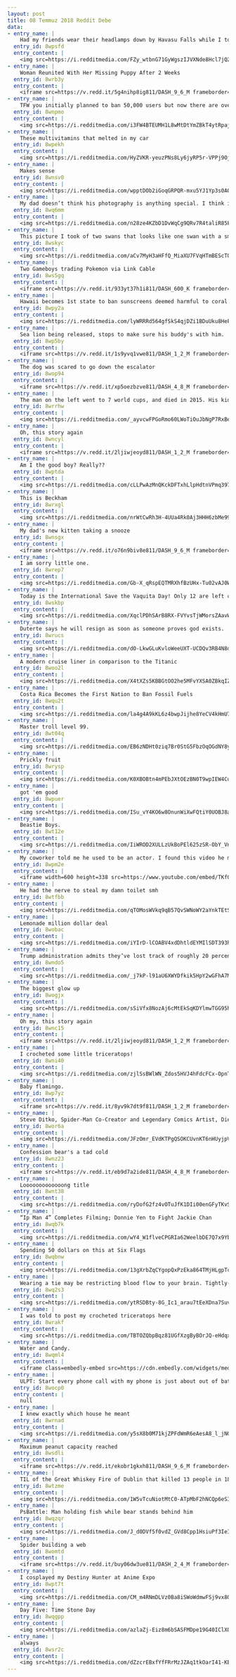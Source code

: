 ```yaml
---
layout: post
title: 08 Temmuz 2018 Reddit Debe
data:
- entry_name: |
    Had my friends wear their headlamps down by Havasu Falls while I took a long exposure. Here’s the result!
  entry_id: 8wpsfd
  entry_content: |
    <img src=https://i.redditmedia.com/FZy_wtbnG71GyWgszIJVXNde8Hcl7jQ26fpd51GldNA.jpg?s=4a1a06de2dbeed57f8d42f8ecb0eb3f4 frameborder=0>
- entry_name: |
    Woman Reunited With Her Missing Puppy After 2 Weeks
  entry_id: 8wrb3y
  entry_content: |
    <iframe src=https://v.redd.it/5g4nihp8ig811/DASH_9_6_M frameborder=0></iframe>
- entry_name: |
    TFW you initially planned to ban 50,000 users but now there are over 400,000 subscribers, meaning half would bring us back to 200,000 which is double from where we started.
  entry_id: 8wnpmo
  entry_content: |
    <img src=https://i.redditmedia.com/i3FW4BTEUMH1L8wMtDtYmZBkT4ytRpaj9H5YceizGbM.jpg?s=6515110a902392d7ae8b6ba5c92d7e12 frameborder=0>
- entry_name: |
    These multivitamins that melted in my car
  entry_id: 8wpekh
  entry_content: |
    <img src=https://i.redditmedia.com/HyZVKR-yeuzPNs8Ly6jyRP5r-VPPj9OjgRfE8BZQJQ0.jpg?s=ef454e173483d96f8af925054fbf72bd frameborder=0>
- entry_name: |
    Makes sense
  entry_id: 8wnsv0
  entry_content: |
    <img src=https://i.redditmedia.com/wpptDOb2iGoqGRPQR-mxu5YJ1Yp3s0A0ZtRMFSgZGTk.jpg?s=200d8d3db58a882ccca4fbaf690b3c74 frameborder=0>
- entry_name: |
    My dad doesn’t think his photography is anything special. I think it’s incredible.
  entry_id: 8wq6mm
  entry_content: |
    <img src=https://i.redditmedia.com/n28ze4KZbD1DvWqCg9QRv7R4taliR85F8rppZ0BWdc4.jpg?s=13739d7a5a57db7c0d77adda2a07ef46 frameborder=0>
- entry_name: |
    This picture I took of two swans that looks like one swan with a smaller second head.
  entry_id: 8wskyc
  entry_content: |
    <img src=https://i.redditmedia.com/aCv7MyH3aHFfQ_MiaXU7FVqHTmBEScTQkP023OvticY.jpg?s=903d955add3f21dda8c24815ba8fde30 frameborder=0>
- entry_name: |
    Two Gameboys trading Pokemon via Link Cable
  entry_id: 8ws5gq
  entry_content: |
    <iframe src=https://v.redd.it/933yt37h1i811/DASH_600_K frameborder=0></iframe>
- entry_name: |
    Hawaii becomes 1st state to ban sunscreens deemed harmful to coral reefs
  entry_id: 8wpy2a
  entry_content: |
    <img src=https://i.redditmedia.com/lyWRRRd564gfSkS4qjDZi1BDuUku8HeFJ2X8w_5xq7s.jpg?s=f5e1aea7ae20f2efbfbae2d980a3a84a frameborder=0>
- entry_name: |
    Sea lion being released, stops to make sure his buddy's with him.
  entry_id: 8wp5by
  entry_content: |
    <iframe src=https://v.redd.it/1s9yvq1vwe811/DASH_1_2_M frameborder=0></iframe>
- entry_name: |
    The dog was scared to go down the escalator
  entry_id: 8wop94
  entry_content: |
    <iframe src=https://v.redd.it/xp5oezbzve811/DASH_4_8_M frameborder=0></iframe>
- entry_name: |
    The man on the left went to 7 world cups, and died in 2015. His kids carried on his legacy this year.
  entry_id: 8wrrhw
  entry_content: |
    <img src=https://i.redditmedia.com/_ayvcwFPGoRmo60LWoTiOuJbNgP7RxBeJeRqQwY6PRo.jpg?s=a48ff47b726e9512d7bb597e94329ca8 frameborder=0>
- entry_name: |
    Oh, this story again
  entry_id: 8wncyl
  entry_content: |
    <iframe src=https://v.redd.it/2ljiwjeoyd811/DASH_1_2_M frameborder=0></iframe>
- entry_name: |
    Am I the good boy? Really??
  entry_id: 8wptda
  entry_content: |
    <img src=https://i.redditmedia.com/cLLPwAzMnQKckDFTxhLlpHdtnVPmq397D9LBqIlWiqI.jpg?s=c68bdaff2f92324f58365e3e21547036 frameborder=0>
- entry_name: |
    This is Beckham
  entry_id: 8wrxgl
  entry_content: |
    <img src=https://i.redditmedia.com/nrWtCwRh3H-4UUa4Rk0Aj3HHH6zbMe99Hpe_tSZVp5k.jpg?s=4b600a1aa4172a73ef518a573a182fca frameborder=0>
- entry_name: |
    My dad's new kitten taking a snooze
  entry_id: 8wnsgx
  entry_content: |
    <iframe src=https://v.redd.it/o76n9biv8e811/DASH_9_6_M frameborder=0></iframe>
- entry_name: |
    I am sorry little one.
  entry_id: 8wrep7
  entry_content: |
    <img src=https://i.redditmedia.com/Gb-X_qRspEQTMRXhfBzUHx-Tu02vAJ0W4yHagMrIiJk.png?s=07d50379d4940387089085b86d13d4f2 frameborder=0>
- entry_name: |
    Today is the International Save the Vaquita Day! Only 12 are left compared to 30 in November 2016.
  entry_id: 8wskbp
  entry_content: |
    <img src=https://i.redditmedia.com/XqclPDhSArB8RX-FVYvsTjWMorsZAavWF9otFQYQETk.jpg?s=ffd815d1f0167cdafca70c9bf07c65e0 frameborder=0>
- entry_name: |
    Duterte says he will resign as soon as someone proves god exists.
  entry_id: 8wrucs
  entry_content: |
    <img src=https://i.redditmedia.com/dO-LkwGLuKvloWeeUXT-UCDQv3RB4N8dSS5bDranTbA.jpg?s=e9800ec37ccbc8e71298cd969872852e frameborder=0>
- entry_name: |
    A modern cruise liner in comparison to the Titanic
  entry_id: 8woo2l
  entry_content: |
    <img src=https://i.redditmedia.com/X4tXZs5KBBGtOO2he5MFvYXSA0ZBkqIZe1ONVZOa4ag.jpg?s=ba47620a1aa9d6d0af5daa5f0905f1c1 frameborder=0>
- entry_name: |
    Costa Rica Becomes the First Nation to Ban Fossil Fuels
  entry_id: 8wqu2t
  entry_content: |
    <img src=https://i.redditmedia.com/la4g4A9kKL6z4bwpJijhe8YeCV4kHmU7D_7ROVB69Eg.jpg?s=6953fc7e78a3a8f9ab1f3c8f71513a6a frameborder=0>
- entry_name: |
    Master troll level 99.
  entry_id: 8wt04q
  entry_content: |
    <img src=https://i.redditmedia.com/EB6zNDHt0ziq7Br0StG5FbzOqOGdNY8yJ47jJCR4tRE.jpg?s=00f271de935ccc2eacb32aafc1de3488 frameborder=0>
- entry_name: |
    Prickly fruit
  entry_id: 8wrysp
  entry_content: |
    <img src=https://i.redditmedia.com/K0XBOBtn4mPEbJXtOEzBN0T9wpIEW4CuFshxPfh8tqs.jpg?s=c62a8b0fbcda0a34c5b708e602b44b06 frameborder=0>
- entry_name: |
    got 'em good
  entry_id: 8wpuer
  entry_content: |
    <img src=https://i.redditmedia.com/ISu_vY4KO6w8OnunWiXwFQtiY0UOBJ8anSu_MsMl_W8.png?s=8e283cf530dc6e766e4fe4c57e307ee3 frameborder=0>
- entry_name: |
    Beastie Boys.
  entry_id: 8wt12e
  entry_content: |
    <img src=https://i.redditmedia.com/IiWROD2XULLzUkBoPEl625zSR-ObY_VnaZkHwLHM5Pk.jpg?s=12b7ec7c1258ba69643a701a4f557b40 frameborder=0>
- entry_name: |
    My coworker told me he used to be an actor. I found this video he made with 64 views and it was so glorious. It was upvoted to the front page of NotTimandEric and DeepIntoYoutube, I assume most of you will like it as well
  entry_id: 8wpm2e
  entry_content: |
    <iframe width=600 height=338 src=https://www.youtube.com/embed/TKf0Ccc4Rqc?start=98&feature=oembed&enablejsapi=1 frameborder=0 allow=autoplay; encrypted-media allowfullscreen></iframe>
- entry_name: |
    He had the nerve to steal my damn toilet smh
  entry_id: 8wtfbb
  entry_content: |
    <img src=https://i.redditmedia.com/qTOMosWVkq9qB57QvSWNoWY2aYnkTEtSH0K-N_ugZks.jpg?s=3f62e14d3d4c3dba59032f719bf295f3 frameborder=0>
- entry_name: |
    Lemonade million dollar deal
  entry_id: 8wobac
  entry_content: |
    <img src=https://i.redditmedia.com/iYIrD-lCOABV4xdDhtldEYMIlSDT393hgvnPfx9q1Z8.jpg?s=752590859c8f0e41d0940366c91ce480 frameborder=0>
- entry_name: |
    Trump administration admits they’ve lost track of roughly 20 percent of toddlers’ parents
  entry_id: 8wndo5
  entry_content: |
    <img src=https://i.redditmedia.com/_j7kP-l91aU6XWYDfkik5HpY2wGFhA7MkI0Tw6T_rsw.jpg?s=9576b77edbc35fbc6a3cad6b69de8ee4 frameborder=0>
- entry_name: |
    The biggest glow up
  entry_id: 8wogjx
  entry_content: |
    <img src=https://i.redditmedia.com/sSiVfx8NozAj6cMtEkSqKDYlmwTGG95h55ObOK4aNSY.jpg?s=4a88597c95bb52ae35136019d8dd6c5a frameborder=0>
- entry_name: |
    Oh my, this story again
  entry_id: 8wnc15
  entry_content: |
    <iframe src=https://v.redd.it/2ljiwjeoyd811/DASH_1_2_M frameborder=0></iframe>
- entry_name: |
    I crocheted some little triceratops!
  entry_id: 8wni40
  entry_content: |
    <img src=https://i.redditmedia.com/zjlSsBWlWN_Zdos5HVJ4hFdcFCx-OpnTDESMlOvxMSk.jpg?s=91c56d1445cdf576ddce43a745f76021 frameborder=0>
- entry_name: |
    Baby flamingo.
  entry_id: 8wp7yz
  entry_content: |
    <iframe src=https://v.redd.it/8yv9k7dt9f811/DASH_1_2_M frameborder=0></iframe>
- entry_name: |
    Steve Ditko, Spider-Man Co-Creator and Legendary Comics Artist, Dies at 90
  entry_id: 8wor6a
  entry_content: |
    <img src=https://i.redditmedia.com/JFzOmr_EVdKTPgQSOKCUvnKT6nHUyjpVvmYVD0jdkV0.jpg?s=99ed0292a8841bd878a94320a0a0ddf5 frameborder=0>
- entry_name: |
    Confession bear's a tad cold
  entry_id: 8wnz23
  entry_content: |
    <iframe src=https://v.redd.it/eb9d7a2ide811/DASH_4_8_M frameborder=0></iframe>
- entry_name: |
    Looooooooooooong title
  entry_id: 8wnt38
  entry_content: |
    <img src=https://i.redditmedia.com/ryDofG2fz4vOTuJfK1DIi00enGFyTKvSVOAhlM3HotE.jpg?s=8c9e2e6ea7224f5afddb1b1a4463723f frameborder=0>
- entry_name: |
    “Ip Man 4” Completes Filming; Donnie Yen to Fight Jackie Chan
  entry_id: 8wqb7k
  entry_content: |
    <img src=https://i.redditmedia.com/wY4_W1flveCPGRIa62WeelbDE7Q7x9YbTJ1C-lFYiOg.jpg?s=cd0e5fa0156d774db33ac22aea1dd86b frameborder=0>
- entry_name: |
    Spending 50 dollars on this at Six Flags
  entry_id: 8wqbnw
  entry_content: |
    <img src=https://i.redditmedia.com/13gXrbZqCYgopQxPzEka864TMjHLgpTcVhPP-vlBykw.jpg?s=58c3640665d39d5efba333a953cf95e2 frameborder=0>
- entry_name: |
    Wearing a tie may be restricting blood flow to your brain. Tightly-worn ties have been found to impair the brain’s blood supply, prompting one scientist to suggest that it’s time to abandon them altogether.
  entry_id: 8wq2s3
  entry_content: |
    <img src=https://i.redditmedia.com/ytRSDBty-8G_Ic1_arau7tEeXDna7SuvivOaXeaDIQ8.jpg?s=53f22acf76092d32194ca527f81e4c69 frameborder=0>
- entry_name: |
    I was told to post my crocheted triceratops here
  entry_id: 8wrakf
  entry_content: |
    <img src=https://i.redditmedia.com/TBTOZQbpBqz81UGfXzgByBOrJQ-eHdqxMVCZLLpaw4k.jpg?s=7b13e6270eee8d76d8d4d934f6e7431a frameborder=0>
- entry_name: |
    Water and Candy.
  entry_id: 8wqml4
  entry_content: |
    <iframe class=embedly-embed src=https://cdn.embedly.com/widgets/media.html?src=https%3A%2F%2Fgfycat.com%2Fifr%2FGoldenSolidChipmunk&url=https%3A%2F%2Fgfycat.com%2FGoldenSolidChipmunk&image=https%3A%2F%2Fthumbs.gfycat.com%2FGoldenSolidChipmunk-size_restricted.gif&key=522baf40bd3911e08d854040d3dc5c07&type=text%2Fhtml&schema=gfycat width=600 height=1067 scrolling=no frameborder=0 allow=autoplay; fullscreen allowfullscreen></iframe>
- entry_name: |
    ULPT: Start every phone call with my phone is just about out of battery that way you can hang up on them when you get bored.
  entry_id: 8wocp0
  entry_content: |
    null
- entry_name: |
    I knew exactly which house he meant
  entry_id: 8wrnad
  entry_content: |
    <img src=https://i.redditmedia.com/y5sX8b0M71kjZPFdWmR6eAesA8_l_jNGKffEuJCr5zs.jpg?s=5d3521d6f94ac73f1c8bb79221d8e6b3 frameborder=0>
- entry_name: |
    Maximum peanut capacity reached
  entry_id: 8wsdli
  entry_content: |
    <iframe src=https://v.redd.it/ekobr1gkxh811/DASH_9_6_M frameborder=0></iframe>
- entry_name: |
    TIL of the Great Whiskey Fire of Dublin that killed 13 people in 1875. None perished as a result of smoke inhalation or burns. All victims died of alcohol poisoning by drinking the whiskey flowing through the streets.
  entry_id: 8wtzme
  entry_content: |
    <img src=https://i.redditmedia.com/1W5vTcuNiotMtC0-ATpMbF2hNCQp6eSID0kIH3SX7DU.jpg?s=b4f6c877a063f0c8432b0029cae7dcf0 frameborder=0>
- entry_name: |
    PsBattle: Man holding fish while bear stands behind him
  entry_id: 8wqzqr
  entry_content: |
    <img src=https://i.redditmedia.com/J_d0DVf5f0vdZ_GVd8Cpp1HsiuPf3IeILlOCjVsySWU.jpg?s=f6916251c35de41a1bf96387726419b4 frameborder=0>
- entry_name: |
    Spider building a web
  entry_id: 8womtd
  entry_content: |
    <iframe src=https://v.redd.it/buy06dw3ue811/DASH_2_4_M frameborder=0></iframe>
- entry_name: |
    I cosplayed my Destiny Hunter at Anime Expo
  entry_id: 8wpt7t
  entry_content: |
    <img src=https://i.redditmedia.com/CM_m4RNmDLVz0Ba8iSWoWdmwFSj9vx8Qe70hkkqjf1E.jpg?s=86ad973b61f2deaaff2d6bfc0d0ab95a frameborder=0>
- entry_name: |
    Day Five: Time Stone Day
  entry_id: 8wqgpp
  entry_content: |
    <img src=https://i.redditmedia.com/azlaZj-Eiz8m6bSASFMDpe19G40IClXO5nHT03e5mDo.gif?fm=jpg&s=f98381e2e1089234304d321fcc15e4a9 frameborder=0>
- entry_name: |
    always
  entry_id: 8wsr2c
  entry_content: |
    <img src=https://i.redditmedia.com/dZzcrEBxfYfFRrMzJZAq1tkOarI41-KEX5SyDmiFiQw.jpg?s=4216fbd1c2873e2c1485c569a3127a72 frameborder=0>
---
```

